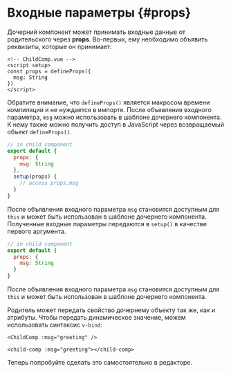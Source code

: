 # Входные параметры {#props}

Дочерний компонент может принимать входные данные от родительского через **props**. Во-первых, ему необходимо объявить реквизиты, которые он принимает:

<div class="composition-api">
<div class="sfc">

```vue
<!-- ChildComp.vue -->
<script setup>
const props = defineProps({
  msg: String
})
</script>
```

Обратите внимание, что `defineProps()` является макросом времени компиляции и не нуждается в импорте. После объявления входного параметра, `msg` можно использовать в шаблоне дочернего компонента. К нему также можно получить доступ в JavaScript через возвращаемый объект `defineProps()`.

</div>

<div class="html">

```js
// in child component
export default {
  props: {
    msg: String
  },
  setup(props) {
    // access props.msg
  }
}
```

После объявления входного параметра `msg` становится доступным для `this` и может быть использован в шаблоне дочернего компонента. Полученные входные параметры передаются в `setup()` в качестве первого аргумента.

</div>

</div>

<div class="options-api">

```js
// in child component
export default {
  props: {
    msg: String
  }
}
```

После объявления входного параметра `msg` становится доступным для `this` и может быть использован в шаблоне дочернего компонента.

</div>

Родитель может передать свойство дочернему объекту так же, как и атрибуты. Чтобы передать динамическое значение, можем использовать синтаксис `v-bind`:

<div class="sfc">

```vue-html
<ChildComp :msg="greeting" />
```

</div>
<div class="html">

```vue-html
<child-comp :msg="greeting"></child-comp>
```

</div>

Теперь попробуйте сделать это самостоятельно в редакторе.
